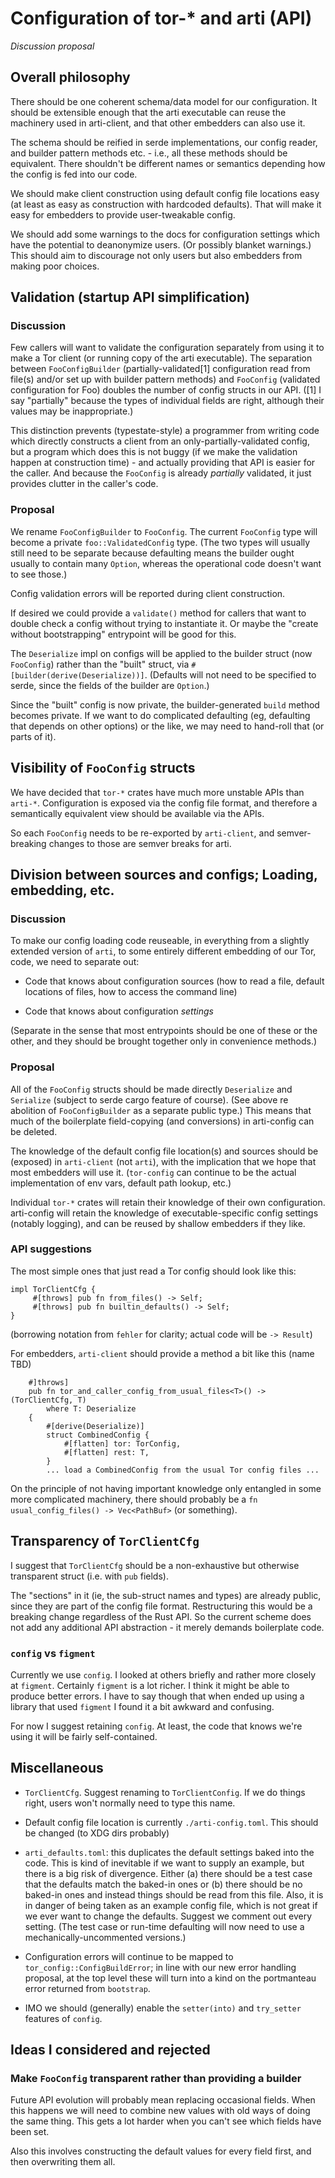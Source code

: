 # Configuration of tor-* and arti (API)

*Discussion proposal*

## Overall philosophy

There should be one coherent schema/data model for our configuration.  It should be extensible enough that the arti executable can reuse the machinery used in arti-client, and that other embedders can also use it.

The schema should be reified in serde implementations, our config reader, and builder pattern methods etc. - i.e., all these methods should be equivalent.  There shouldn't be different names or semantics depending how the config is fed into our code.

We should make client construction using default config file locations easy (at least as easy as construction with hardcoded defaults).  That will make it easy for embedders to provide user-tweakable config.

We should add some warnings to the docs for configuration settings which have the potential to deanonymize users.  (Or possibly blanket warnings.)  This should aim to discourage not only users but also embedders from making poor choices.

## Validation (startup API simplification)

### Discussion

Few callers will want to validate the configuration separately from using it to make a Tor client (or running copy of the arti executable).  The separation between `FooConfigBuilder` (partially-validated[1] configuration read from file(s) and/or set up with builder pattern methods) and `FooConfig` (validated configuration for Foo) doubles the number of config structs in our API.  ([1] I say "partially" because the types of individual fields are right, although their values may be inappropriate.)

This distinction prevents (typestate-style) a programmer from writing code which directly constructs a client from an only-partially-validated config, but a program which does this is not buggy (if we make the validation happen at construction time) - and actually providing that API is easier for the caller.  And because the `FooConfig` is already *partially* validated, it just provides clutter in the caller's code.

### Proposal

We rename `FooConfigBuilder` to `FooConfig`.  The current `FooConfig` type will become a private `foo::ValidatedConfig` type.  (The two types will usually still need to be separate because defaulting means the builder ought usually to contain many `Option`, whereas the operational code doesn't want to see those.)

Config validation errors will be reported during client construction.

If desired we could provide a `validate()` method for callers that want to double check a config without trying to instantiate it.  Or maybe the "create without bootstrapping" entrypoint will be good for this.

The `Deserialize` impl on configs will be applied to the builder struct (now `FooConfig`) rather than the "built" struct, via `#[builder(derive(Deserialize))]`.  (Defaults will not need to be specified to serde, since the fields of the builder are `Option`.)

Since the "built" config is now private, the builder-generated `build` method becomes private.  If we want to do complicated defaulting (eg, defaulting that depends on other options) or the like, we may need to hand-roll that (or parts of it).

## Visibility of `FooConfig` structs

We have decided that `tor-*` crates have much more unstable APIs than `arti-*`.  Configuration is exposed via the config file format, and therefore a semantically equivalent view should be available via the APIs.

So each `FooConfig` needs to be re-exported by `arti-client`, and semver-breaking changes to those are semver breaks for arti.

## Division between sources and configs; Loading, embedding, etc.

### Discussion

To make our config loading code reuseable, in everything from a slightly extended version of `arti`, to some entirely different embedding of our Tor, code, we need to separate out:

 * Code that knows about configuration sources (how to read a file, default locations of files, how to access the command line)

 * Code that knows about configuration *settings*

(Separate in the sense that most entrypoints should be one of these or the other, and they should be brought together only in convenience methods.)

### Proposal

All of the `FooConfig` structs should be made directly `Deserialize` and `Serialize` (subject to serde cargo feature of course).  (See above re abolition of `FooConfigBuilder` as a separate public type.)  This means that much of the boilerplate field-copying (and conversions) in arti-config can be deleted.

The knowledge of the default config file location(s) and sources should be (exposed) in `arti-client` (not `arti`), with the implication that we hope that most embedders will use it.
(`tor-config` can continue to be the actual implementation of env vars, default path lookup, etc.)

Individual `tor-*` crates will retain their knowledge of their own configuration.  arti-config will retain the knowledge of executable-specific config settings (notably logging), and can be reused by shallow embedders if they like.

### API suggestions

The most simple ones that just read a Tor config should look like this:

```
impl TorClientCfg {
     #[throws] pub fn from_files() -> Self;
     #[throws] pub fn builtin_defaults() -> Self;
}
```
(borrowing notation from `fehler` for clarity; actual code will be `-> Result`)

For embedders, `arti-client` should provide a method a bit like this
(name TBD)
```
    #]throws]
    pub fn tor_and_caller_config_from_usual_files<T>() -> (TorClientCfg, T)
        where T: Deserialize
    {
        #[derive(Deserialize)]
        struct CombinedConfig {
            #[flatten] tor: TorConfig,
            #[flatten] rest: T,
        }
        ... load a CombinedConfig from the usual Tor config files ...
```

On the principle of not having important knowledge only entangled in some more complicated machinery, there should probably be a ```fn usual_config_files() -> Vec<PathBuf>``` (or something).

## Transparency of `TorClientCfg`

I suggest that `TorClientCfg` should be a non-exhaustive but otherwise transparent struct (i.e. with `pub` fields).

The "sections" in it (ie, the sub-struct names and types) are already public, since they are part of the config file format.   Restructuring this would be a breaking change regardless of the Rust API.  So the current scheme does not add any additional API abstraction - it merely demands boilerplate code.

### `config` vs `figment`

Currently we use `config`.  I looked at others briefly and rather more closely at `figment`.  Certainly `figment` is a lot richer.  I think it might be able to produce better errors.  I have to say though that when ended up using a library that used `figment` I found it a bit awkward and confusing.

For now I suggest retaining `config`.  At least, the code that knows we're using it will be fairly self-contained.

## Miscellaneous

 * `TorClientCfg`.  Suggest renaming to `TorClientConfig`.  If we do things right, users won't normally need to type this name.

 * Default config file location is currently `./arti-config.toml`.  This should 
be changed (to XDG dirs probably)

 * `arti_defaults.toml`: this duplicates the default settings baked into the code.  This is kind of inevitable if we want to supply an example, but there is a big risk of divergence.  Either (a) there should be a test case that the defaults match the baked-in ones or (b) there should be no baked-in ones and instead things should be read from this file.  Also, it is in danger of being taken as an example config file, which is not great if we ever want to change the defaults.  Suggest we comment out every setting.  (The test case or run-time defaulting will now need to use a mechanically-uncommented versions.)

 * Configuration errors will continue to be mapped to `tor_config::ConfigBuildError`; in line with our new error handling proposal, at the top level these will turn into a kind on the portmanteau error returned from `bootstrap`.

 * IMO we should (generally) enable the `setter(into)` and `try_setter` features of `config`.

## Ideas I considered and rejected

### Make `FooConfig` transparent rather than providing a builder

Future API evolution will probably mean replacing occasional fields.  When this happens we will need to combine new values with old ways of doing the same thing.  This gets a lot harder when you can't see which fields have been set.

Also this involves constructing the default values for every field first, and then overwriting them all.
